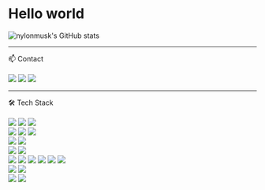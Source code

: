 <h1> Hello world</h1>

<!--
**nylonmusk/nylonmusk** is a ✨ _special_ ✨ repository because its `README.md` (this file) appears on your GitHub profile.
Here are some ideas to get you started:
- 🔭 I’m currently working on ...
- 🌱 I’m currently learning ...
- 👯 I’m looking to collaborate on ...
- 🤔 I’m looking for help with ...
- 💬 Ask me about ...
- 📫 How to reach me: ...
- 😄 Pronouns: ...
- ⚡ Fun fact: ...
-->
![nylonmusk's GitHub stats](https://github-readme-stats.vercel.app/api?username=nylonmusk&show_icons=true&theme=yeblu)

---

📫 Contact
<br>
<br>
<a href="https://nylonmusk.notion.site/85a2586cecf5414c902d3d8921d2e1ef"><img src="https://img.shields.io/badge/Notion-512BD4?style=flat-square&logo=Notion&logoColor=Notion"></a>
  <a href="https://www.instagram.com/hideonflower/"><img src="https://img.shields.io/badge/Instagram-0AE524?style=flat-square&logo=Instagram&logoColor=Instagram"></a>
  <a href="https://mail.google.com/mail/?view=cm&amp;fs=1&amp;to=2912rla@gmail.com"><img src="https://img.shields.io/badge/Gmail-64BAFF?style=flat-square&logo=Gmail&logoColor=Gmail"></a>

---
🛠 Tech Stack
  <br>
  <br>
  <img src="https://img.shields.io/badge/Java-AA00FF?style=flat-square&logo=Java&logoColor=white"> 
  <img src="https://img.shields.io/badge/javascript-F7DF1E?style=flat-square&logo=javascript&logoColor=black"> 
  <img src="https://img.shields.io/badge/jsp-3776AB?style=flat-square&logo=Jsp&logoColor=white"> 
  <br>
  <img src="https://img.shields.io/badge/html5-E34F26?style=flat-square&logo=html5&logoColor=white"> 
  <img src="https://img.shields.io/badge/css-1572B6?style=flat-square&logo=css3&logoColor=white"> 
  <img src="https://img.shields.io/badge/jquery-E6526F?style=flat-square&logo=jquery&logoColor=white">
  <br>
  <img src="https://img.shields.io/badge/oracle-F80000?style=flat-square&logo=oracle&logoColor=white"> 
  <img src="https://img.shields.io/badge/mysql-4479A1?style=flat-square&logo=mysql&logoColor=white"> 
  <br>
  <img src="https://img.shields.io/badge/spring-6DB33F?style=flat-square&logo=spring&logoColor=white"> 
  <img src="https://img.shields.io/badge/bootstrap-7952B3?style=flat-square&logo=bootstrap&logoColor=white">
  <br>
  <img src="https://img.shields.io/badge/Linux-FCC624?style=flat-square&logo=linux&logoColor=black">
  <img src="https://img.shields.io/badge/aws-232F3E?style=flat-square&logo=amazonaws&logoColor=white"> 
  <img src="https://img.shields.io/badge/VMware-607078?style=flat-square&logo=VMware&logoColor=white"> 
  <img src="https://img.shields.io/badge/Shell-009639?style=flat-square&logo=Shell&logoColor=white"> 
  <img src="https://img.shields.io/badge/Ansible-EE0000?style=flat-square&logo=Ansible&logoColor=white"> 
  <img src="https://img.shields.io/badge/apache tomcat-F8DC75?style=flat-square&logo=apachetomcat&logoColor=white">
  <br>
  <img src="https://img.shields.io/badge/github-181717?style=flat-square&logo=github&logoColor=white">
  <img src="https://img.shields.io/badge/git-F05032?style=flat-square&logo=git&logoColor=white">
  <br>
  <img src="https://img.shields.io/badge/Intellij-6AFDEF?style=flat-square&logo=Intellij IDEA&logoColor=white">
  <img src="https://img.shields.io/badge/Eclipse-2C2255?style=flat-square&logo=Eclipse IDE&logoColor=white">

